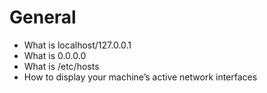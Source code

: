 # General

* What is localhost/127.0.0.1
* What is 0.0.0.0
* What is /etc/hosts
* How to display your machine’s active network interfaces
